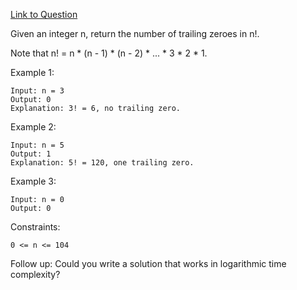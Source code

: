 [Link to Question](https://leetcode.com/explore/interview/card/top-interview-questions-medium/113/math/816/)




Given an integer n, return the number of trailing zeroes in n!.

Note that n! = n * (n - 1) * (n - 2) * ... * 3 * 2 * 1.

 

Example 1:
```
Input: n = 3
Output: 0
Explanation: 3! = 6, no trailing zero.
```
Example 2:
```
Input: n = 5
Output: 1
Explanation: 5! = 120, one trailing zero.
```
Example 3:
```
Input: n = 0
Output: 0
 ```

Constraints:
```
0 <= n <= 104
 ```

Follow up: Could you write a solution that works in logarithmic time complexity?

